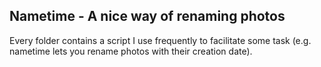 ## Nametime - A nice way of renaming photos

Every folder contains a script I use frequently to facilitate some task (e.g. nametime lets you rename photos with their creation date). 
